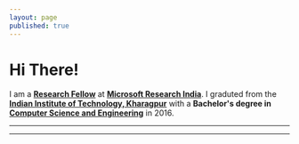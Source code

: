 ```yaml
---
layout: page
published: true
---
```


# Hi There!
I am a **[Research Fellow](https://www.microsoft.com/en-us/research/lab/microsoft-research-india/)** at **[Microsoft Research India]( "https://www.microsoft.com/en-us/research/lab/microsoft-research-india/")**. I graduted from the **[Indian Institute of Technology, Kharagpur](http://www.iitkgp.ac.in/)** with a **Bachelor's degree in [Computer Science and Engineering](http://cse.iitkgp.ac.in/)** in 2016. 
<!-- /You can find my CV here :[CV](http://sudeepraja.github.io/CV.pdf) -->

<!-- I am interested in Reinforcement Learning, Multi-Armed Bandits, Machine Learning Theory and Optimization.

At Conduent, I work on the Euclidean Distance Matrix Completion problem and Algorithms for efficient and fair Ridesharing. At Xerox, I have worked on Exploration Strategies and Non Parametric Function Approximation for Reinforcement Learning.

I blog about curious things I encounter while reading books or while on the internet. These are things mostly related to the topics mentioned above and some mathematics as well. -->

---

<!-- # Publications

- [Pure Exploration in Episodic Fixed-Horizon Markov Decision Processes](http://sudeepraja.github.io/papers/PEPSRL.pdf) <br />**Sudeep Raja Putta**, Theja Tulabandhula <br />AAMAS 2017. [Short paper](http://sudeepraja.github.io/papers/PEPSRL_short.pdf).
- [Efficient Reinforcement Learning via Initial Pure Exploration](http://sudeepraja.github.io/papers/rldm.pdf) <br />**Sudeep Raja Putta**, Theja Tulabandhula <br />RLDM 2017.
 -->
---
<!-- Some old projects I did in my undergrad: [Projects]({{ site.baseurl }}/projects) -->

